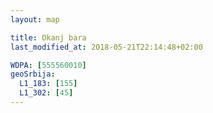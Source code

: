 ```yaml
---
layout: map

title: Okanj bara
last_modified_at: 2018-05-21T22:14:48+02:00

WDPA: [555560010]
geoSrbija:
  L1_183: [155]
  L1_302: [45]
---
```

